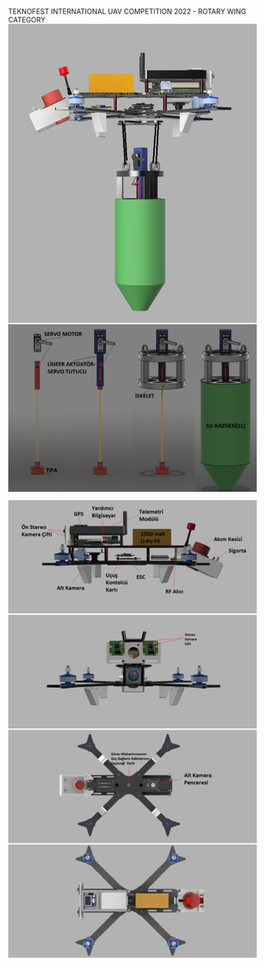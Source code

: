 TEKNOFEST INTERNATIONAL UAV COMPETITION 2022 - ROTARY WING CATEGORY
<img src="https://github.com/solanoctua/ARS/blob/main/Configuration%203D%20Model/OWL.png">
<img src="https://github.com/solanoctua/ARS/blob/main/Configuration%203D%20Model/WaterSamplingMechanism.png">

<p float="left">
<img src="https://github.com/solanoctua/ARS/blob/main/Configuration%203D%20Model/OWL_Left.png" >
<img src="https://github.com/solanoctua/ARS/blob/main/Configuration%203D%20Model/OWL_Front.png" >
<img src="https://github.com/solanoctua/ARS/blob/main/Configuration%203D%20Model/OWL_Bottom.png" >
<img src="https://github.com/solanoctua/ARS/blob/main/Configuration%203D%20Model/OWL_Up.png" >
</p>
